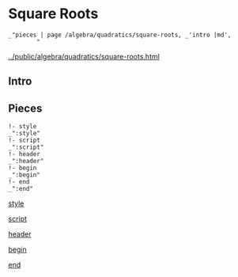 # Square Roots

    _"pieces | page /algebra/quadratics/square-roots, _'intro |md',
            "

[../public/algebra/quadratics/square-roots.html](# "save:")


## Intro

## Pieces

    !- style
    _":style"
    !- script
    _":script"
    !- header
    _":header"
    !- begin
    _":begin"
    !- end
    _":end"

[style]() 

[script]()

[header]()

[begin]()

[end]()

